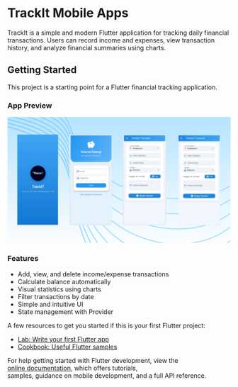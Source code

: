 # TrackIt Mobile Apps

TrackIt is a simple and modern Flutter application for tracking daily financial transactions. Users can record income and expenses, view transaction history, and analyze financial summaries using charts.

## Getting Started

This project is a starting point for a Flutter financial tracking application.

### App Preview

![TrackIt UI](screenshot/trackit.png)

### Features

- Add, view, and delete income/expense transactions
- Calculate balance automatically
- Visual statistics using charts
- Filter transactions by date
- Simple and intuitive UI
- State management with Provider

A few resources to get you started if this is your first Flutter project:

- [Lab: Write your first Flutter app](https://docs.flutter.dev/get-started/codelab)
- [Cookbook: Useful Flutter samples](https://docs.flutter.dev/cookbook)

For help getting started with Flutter development, view the  
[online documentation](https://docs.flutter.dev/), which offers tutorials,  
samples, guidance on mobile development, and a full API reference.
